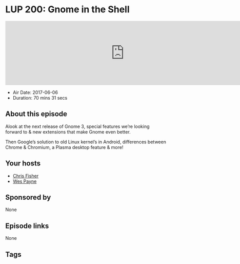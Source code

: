 # LUP 200: Gnome in the Shell

<iframe src="https://player.fireside.fm/v2/RUkczH-V+ihac-A2F?theme=dark" width="740" height="200" frameborder="0" scrolling="no"></iframe>

* Air Date: 2017-06-06
* Duration: 70 mins 31 secs

## About this episode

Alook at the next release of Gnome 3, special features we’re looking forward to & new extensions that make Gnome even better.

Then Google’s solution to old Linux kernel’s in Android, differences between Chrome & Chromium, a Plasma desktop feature & more!

## Your hosts
* [Chris Fisher](https://linuxunplugged.com/hosts/chrislas)
* [Wes Payne](https://linuxunplugged.com/hosts/wes)

## Sponsored by

None



## Episode links

None



## Tags

